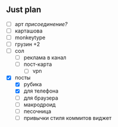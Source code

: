 ## Just plan
- [ ] арт *присоединение?*
- [ ] карташова
- [ ] monkeytype
- [ ] грузин +2
- [ ] сол
	- [ ] реклама в канал
	- [ ] пост-карта
		- [ ] vpn
- [x] посты
	- [x] рубика
	- [x] для телефона
	- [ ] для браузера
	- [ ] макродроид
	- [ ] песочница
	- [ ] привычки стиля коммитов виджет
